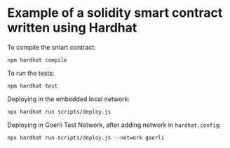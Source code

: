 # Example of a solidity smart contract written using Hardhat

To compile the smart contract:

`npm hardhat compile`

To run the tests:

`npm hardhat test`

Deploying in the embedded local network:

`npx hardhat run scripts/deploy.js`

Deploying in Goerli Test Network, after adding network in `hardhat.config`:

`npx hardhat run scripts/deploy.js --network goerli`
